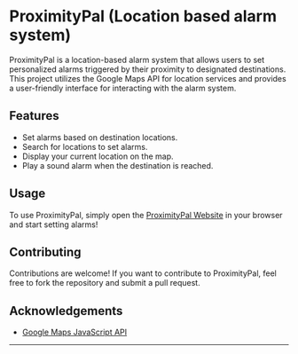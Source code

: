 # ProximityPal (Location based alarm system)

ProximityPal is a location-based alarm system that allows users to set personalized alarms triggered by their proximity to designated destinations. This project utilizes the Google Maps API for location services and provides a user-friendly interface for interacting with the alarm system.

## Features

- Set alarms based on destination locations.
- Search for locations to set alarms.
- Display your current location on the map.
- Play a sound alarm when the destination is reached.

## Usage

To use ProximityPal, simply open the [ProximityPal Website](https://proximitypal.onrender.com/main.html) in your browser and start setting alarms!

## Contributing

Contributions are welcome! If you want to contribute to ProximityPal, feel free to fork the repository and submit a pull request.

## Acknowledgements

- [Google Maps JavaScript API](https://developers.google.com/maps/documentation/javascript)

---
